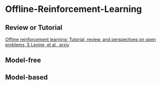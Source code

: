 # Offline-Reinforcement-Learning

## Review or Tutorial
[Offline reinforcement learning: Tutorial, review, and perspectives on open problems, S Levine, et al., arxiv](https://arxiv.org/pdf/2005.01643.pdf)
## Model-free

## Model-based
